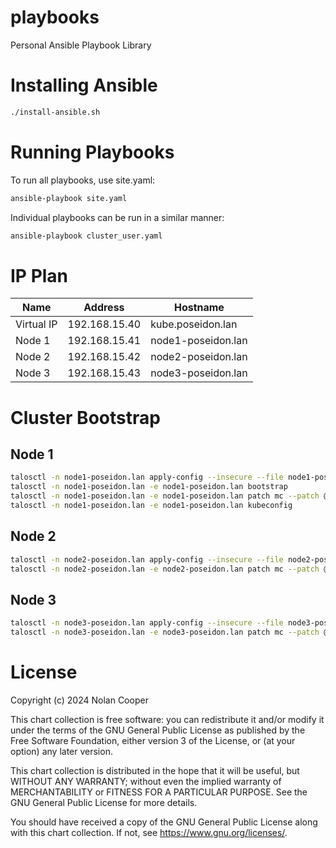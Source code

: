 # playbooks
Personal Ansible Playbook Library

# Installing Ansible
```bash
./install-ansible.sh
```

# Running Playbooks
To run all playbooks, use site.yaml:
```bash
ansible-playbook site.yaml
```

Individual playbooks can be run in a similar manner:
```bash
ansible-playbook cluster_user.yaml
```
# IP Plan
| Name       | Address       | Hostname           |
|------------|---------------|--------------------|
| Virtual IP | 192.168.15.40 | kube.poseidon.lan  |
| Node 1     | 192.168.15.41 | node1-poseidon.lan |
| Node 2     | 192.168.15.42 | node2-poseidon.lan |
| Node 3     | 192.168.15.43 | node3-poseidon.lan |

# Cluster Bootstrap
## Node 1
```bash
talosctl -n node1-poseidon.lan apply-config --insecure --file node1-poseidon.yaml
talosctl -n node1-poseidon.lan -e node1-poseidon.lan bootstrap
talosctl -n node1-poseidon.lan -e node1-poseidon.lan patch mc --patch @nut-extension.yaml
talosctl -n node1-poseidon.lan -e node1-poseidon.lan kubeconfig
```

## Node 2
```bash
talosctl -n node2-poseidon.lan apply-config --insecure --file node2-poseidon.yaml
talosctl -n node2-poseidon.lan -e node2-poseidon.lan patch mc --patch @nut-extension.yaml
```

## Node 3
```bash
talosctl -n node3-poseidon.lan apply-config --insecure --file node3-poseidon.yaml
talosctl -n node3-poseidon.lan -e node3-poseidon.lan patch mc --patch @nut-extension.yaml
```

# License

Copyright (c) 2024 Nolan Cooper

This chart collection is free software: you can redistribute it and/or modify
it under the terms of the GNU General Public License as published by
the Free Software Foundation, either version 3 of the License, or
(at your option) any later version.

This chart collection is distributed in the hope that it will be useful,
but WITHOUT ANY WARRANTY; without even the implied warranty of
MERCHANTABILITY or FITNESS FOR A PARTICULAR PURPOSE.  See the
GNU General Public License for more details.

You should have received a copy of the GNU General Public License
along with this chart collection.  If not, see <https://www.gnu.org/licenses/>.
